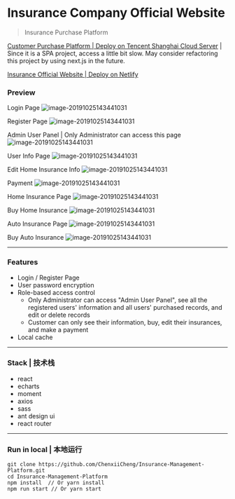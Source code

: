 # Insurance Company Official Website

> Insurance Purchase Platform

[Customer Purchase Platform | Deploy on Tencent Shanghai Cloud Server](http://172.81.242.65:3000/#/login) | Since it is a SPA project, access a little bit slow. May consider refactoring this project by using next.js in the future.

[Insurance Official Website | Deploy on Netlify](https://insurance.chenxii.xyz)

### Preview

Login Page
![image-20191025143441031](./imgs/login.png)

Register Page
![image-20191025143441031](./imgs/register.png)

Admin User Panel | Only Administrator can access this page
![image-20191025143441031](./imgs/admin.png)

User Info Page
![image-20191025143441031](./imgs/customer.png)

Edit Home Insurance Info
![image-20191025143441031](./imgs/home1.png)

Payment
![image-20191025143441031](./imgs/payment.png)

Home Insurance Page
![image-20191025143441031](./imgs/home2.png)

Buy Home Insurance
![image-20191025143441031](./imgs/home3.png)

Auto Insurance Page
![image-20191025143441031](./imgs/auto1.png)

Buy Auto Insurance
![image-20191025143441031](./imgs/auto2.png)

---

### Features

- Login / Register Page
- User password encryption
- Role-based access control
  - Only Administrator can access "Admin User Panel", see all the registered users' information and all users' purchased records, and edit or delete records
  - Customer can only see their information, buy, edit their insurances, and make a payment
- Local cache

---

### Stack | 技术栈

- react
- echarts
- moment
- axios
- sass
- ant design ui
- react router

---

### Run in local | 本地运行

```
git clone https://github.com/ChenxiiCheng/Insurance-Management-Platform.git
cd Insurance-Management-Platform
npm install  // Or yarn install
npm run start // Or yarn start
```
